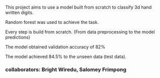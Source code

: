 This project aims to use a model built from scratch to classify 3d hand written digits. 

Random forest was used to achieve the task.

Every step is build from scratch. (From data preprocessing to the model predictions)

The model obtained validation accuracy of 82%

The model achieved 84.5% to the unseen data (test data).

### collaborators: Bright Wiredu, Salomey Frimpong
